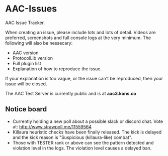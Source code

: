 # AAC-Issues
AAC Issue Tracker. 

When creating an issue, please include lots and lots of detail. Videos are preferred, screenshots and full console logs at the very minimum. The following will also be nessecary:
- AAC version
- ProtocolLib version
- Full plugin list
- Explanation of how to reproduce the issue.

If your explanation is too vague, or the issue can't be reproduced, then your issue will be closed.

The AAC Test Server is currently public and is at **aac3.kons.co**

## Notice board
- Currently holding a new poll about a possible slack or discord chat. Vote at: http://www.strawpoll.me/11559564
- Killaura heuristic checks have been finally released. The kick is delayed and the kick reason is "Suspicious (killaura-like) combat".
- Those with TESTER rank or above can see the pattern detected and violation level in the logs. The violation level causes a delayed ban.

